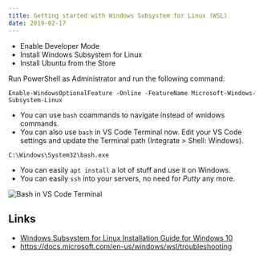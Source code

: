 ```yaml
---
title: Getting started with Windows Subsystem for Linux (WSL)
date: 2019-02-17
---
```


- Enable Developer Mode
- Install Windows Subsystem for Linux
- Install Ubuntu from the Store

Run PowerShell as Administrator and run the following command:

```
Enable-WindowsOptionalFeature -Online -FeatureName Microsoft-Windows-Subsystem-Linux
```

- You can use `bash` coammands to navigate instead of wnidows commands.
- You can also use `bash` in VS Code Terminal now. Edit your VS Code settings and update the Terminal path (Integrate > Shell: Windows).

```
C:\Windows\System32\bash.exe
```

- You can easily `apt install` a lot of stuff and use it on Windows.
- You can easily `ssh` into your servers, no need for _Putty_ any more.

![Bash in VS Code Terminal](../images/vscode-bash-wsl.jpg)

## Links

- [Windows Subsystem for Linux Installation Guide for Windows 10](https://docs.microsoft.com/en-us/windows/wsl/install-win10)
- https://docs.microsoft.com/en-us/windows/wsl/troubleshooting
